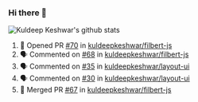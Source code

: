 ### Hi there 👋

<!--
**kuldeepkeshwar/kuldeepkeshwar** is a ✨ _special_ ✨ repository because its `README.md` (this file) appears on your GitHub profile.

Here are some ideas to get you started:

- 🔭 I’m currently working on ...
- 🌱 I’m currently learning ...
- 👯 I’m looking to collaborate on ...
- 🤔 I’m looking for help with ...
- 💬 Ask me about ...
- 📫 How to reach me: ...
- 😄 Pronouns: ...
- ⚡ Fun fact: ...
-->
![Kuldeep Keshwar's github stats](https://github-readme-stats.vercel.app/api?username=kuldeepkeshwar&show_icons=true)

<!--START_SECTION:activity-->
1. 💪 Opened PR [#70](https://github.com//kuldeepkeshwar/filbert-js/pull/70) in [kuldeepkeshwar/filbert-js](https://github.com//kuldeepkeshwar/filbert-js)
2. 🗣 Commented on [#68](https://github.com//kuldeepkeshwar/filbert-js/issues/68) in [kuldeepkeshwar/filbert-js](https://github.com//kuldeepkeshwar/filbert-js)
3. 🗣 Commented on [#35](https://github.com//kuldeepkeshwar/layout-ui/issues/35) in [kuldeepkeshwar/layout-ui](https://github.com//kuldeepkeshwar/layout-ui)
4. 🗣 Commented on [#30](https://github.com//kuldeepkeshwar/layout-ui/issues/30) in [kuldeepkeshwar/layout-ui](https://github.com//kuldeepkeshwar/layout-ui)
5. 🎉 Merged PR [#67](https://github.com//kuldeepkeshwar/filbert-js/pull/67) in [kuldeepkeshwar/filbert-js](https://github.com//kuldeepkeshwar/filbert-js)
<!--END_SECTION:activity-->
